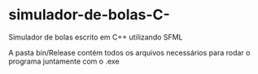 # simulador-de-bolas-C-
Simulador de bolas escrito em C++ utilizando SFML

A pasta bin/Release contém todos os arquivos necessários para rodar o programa juntamente com o .exe
